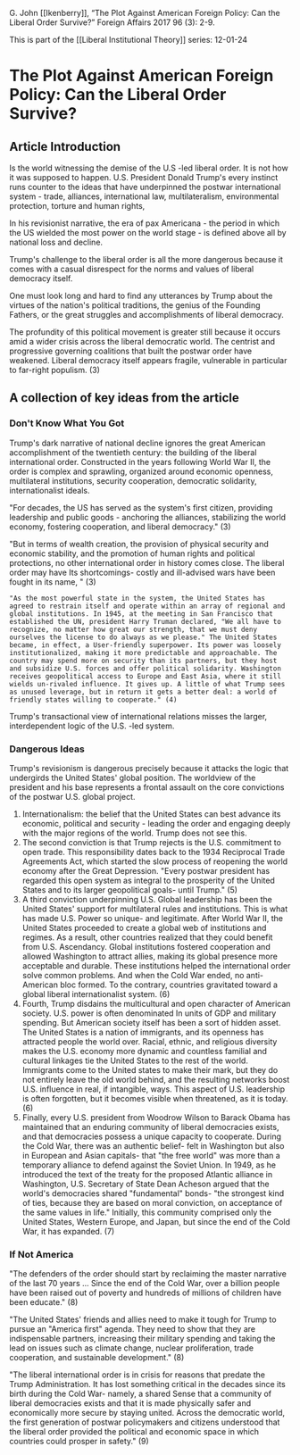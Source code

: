 G. John [[Ikenberry]], “The Plot Against American Foreign Policy: Can the Liberal Order Survive?” Foreign Affairs 2017 96 (3): 2-9.

This is part of the [[Liberal Institutional Theory]] series:
12-01-24

# The Plot Against American Foreign Policy: Can the Liberal Order Survive?
## Article Introduction

Is the world witnessing the demise of the U.S -led liberal order. It is not how it was supposed to happen. U.S. President Donald Trump's every instinct runs counter to the ideas that have underpinned the postwar international system - trade, alliances, international law, multilateralism, environmental protection, torture and human rights,

In his revisionist narrative, the era of pax Americana - the period in which the US wielded the most power on the world stage - is defined above all by national loss and decline.

Trump's challenge to the liberal order is all the more dangerous because it comes with a casual disrespect for the norms and values of liberal democracy itself.

One must look long and hard to find any utterances by Trump about the virtues of the nation's political traditions, the genius of the Founding Fathers, or the great struggles and accomplishments of liberal democracy. 

The profundity of this political movement is greater still because it occurs amid a wider crisis across the liberal democratic world. The centrist and progressive governing coalitions that built the postwar order have weakened. Liberal democracy itself appears fragile, vulnerable in particular to far-right populism. (3)

## A collection of key ideas from the article

### Don't Know What You Got

Trump's dark narrative of national decline ignores the great American accomplishment of the twentieth century: the building of the liberal international order. Constructed in the years following World War II, the order is complex and sprawling, organized around economic openness, multilateral institutions, security cooperation, democratic solidarity, internationalist ideals.

"For decades, the US has served as the system's first citizen, providing leadership and public goods - anchoring the alliances, stabilizing the world economy, fostering cooperation, and liberal democracy." (3)

"But in terms of wealth creation, the provision of physical security and economic stability, and the promotion of human rights and political protections, no other international order in history comes close. The liberal order may have Its shortcomings- costly and ill-advised wars have been fought in its name, " (3)

```ad-quote
"As the most powerful state in the system, the United States has agreed to restrain itself and operate within an array of regional and global institutions. In 1945, at the meeting in San Francisco that established the UN, president Harry Truman declared, "We all have to recognize, no matter how great our strength, that we must deny ourselves the license to do always as we please." The United States became, in effect, a User-friendly superpower. Its power was loosely institutionalized, making it more predictable and approachable. The country may spend more on security than its partners, but they host and subsidize U.S. forces and offer political solidarity. Washington receives geopolitical access to Europe and East Asia, where it still wields un-rivaled influence. It gives up. A little of what Trump sees as unused leverage, but in return it gets a better deal: a world of friendly states willing to cooperate." (4)
```

Trump's transactional view of international relations misses the larger, interdependent logic of the U.S. -led system.

### Dangerous Ideas

Trump's revisionism is dangerous precisely because it attacks the logic that undergirds the United States' global position. The worldview of the president and his base represents a frontal assault on the core convictions of the postwar U.S. global project.

1. Internationalism: the belief that the United States can best advance its economic, political and security - leading the order and engaging deeply with the major regions of the world. Trump does not see this.
2. The second conviction is that Trump rejects is the U.S. commitment to open trade. This responsibility dates back to the 1934 Reciprocal Trade Agreements Act, which started the slow process of reopening the world economy after the Great Depression. "Every postwar president has regarded this open system as integral to the prosperity of the United States and to its larger geopolitical goals- until Trump." (5)
3. A third conviction underpinning U.S. Global leadership has been the United States' support for multilateral rules and institutions. This is what has made U.S. Power so unique- and legitimate. After World War II, the United States proceeded to create a global web of institutions and regimes. As a result, other countries realized that they could benefit from U.S. Ascendancy. Global institutions fostered cooperation and allowed Washington to attract allies, making its global presence more acceptable and durable. These institutions helped the international order solve common problems. And when the Cold War ended, no anti-American bloc formed. To the contrary, countries gravitated toward a global liberal internationalist system. (6)
4. Fourth, Trump disdains the multicultural and open character of American society. U.S. power is often denominated In units of GDP and military spending. But American society itself has been a sort of hidden asset. The United States is a nation of immigrants, and its openness has attracted people the world over. Racial, ethnic, and religious diversity makes the U.S. economy more dynamic and countless familial and cultural linkages tie the United States to the rest of the world. Immigrants come to the United states to make their mark, but they do not entirely leave the old world behind, and the resulting networks boost U.S. influence in real, if intangible, ways. This aspect of U.S. leadership is often forgotten, but it becomes visible when threatened, as it is today. (6)
5. Finally, every U.S. president from Woodrow Wilson to Barack Obama has maintained that an enduring community of liberal democracies exists, and that democracies possess a unique capacity to cooperate. During the Cold War, there was an authentic belief- felt in Washington but also in European and Asian capitals- that "the free world" was more than a temporary alliance to defend against the Soviet Union. In 1949, as he introduced the text of the treaty for the proposed Atlantic alliance in Washington, U.S. Secretary of State Dean Acheson argued that the world's democracies shared "fundamental" bonds- "the strongest kind of ties, because they are based on moral conviction, on acceptance of the same values in life." Initially, this community comprised only the United States, Western Europe, and Japan, but since the end of the Cold War, it has expanded. (7)


### If Not America

"The defenders of the order should start by reclaiming the master narrative of the last 70 years ... Since the end of the Cold War, over a billion people have been raised out of poverty and hundreds of millions of children have been educate." (8)

"The United States' friends and allies need to make it tough for Trump to pursue an "America first" agenda. They need to show that they are indispensable partners, increasing their military spending and taking the lead on issues such as climate change, nuclear proliferation, trade cooperation, and sustainable development." (8)

"The liberal international order is in crisis for reasons that predate the Trump
Administration. It has lost something critical in the decades since its birth during the Cold War- namely, a shared Sense that a community of liberal democracies exists and that it is made physically safer and economically more secure by staying united. Across the democratic world, the first generation of postwar policymakers and citizens understood that the liberal order provided the political and economic space in which countries could prosper in safety." (9)

```ad-quote


```
